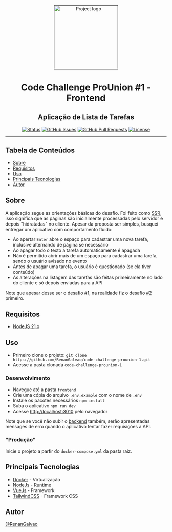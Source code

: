 <div align="center">
  <a href="" rel="noopener">
 <img width="200px" height="200px" src="https://vuejs.org/logo.svg" alt="Project logo"></a>
</div>

<h1 align="center">Code Challenge ProUnion #1 - Frontend</h1>
<h2 align="center">Aplicação de Lista de Tarefas</h2>

<div align="center">

  [![Status](https://img.shields.io/badge/status-active-success.svg)]() 
  [![GitHub Issues](https://img.shields.io/github/issues/RenanGalvao/code-challenge-prounion-1.svg)](https://github.com/RenanGalvao/code-challenge-prounion-1/issues)
  [![GitHub Pull Requests](https://img.shields.io/github/issues-pr/RenanGalvao/code-challenge-prounion-1.svg)](https://github.com/RenanGalvao/code-challenge-prounion-1/pulls)
  [![License](https://img.shields.io/badge/license-MIT-blue.svg)](/LICENSE)
  
</div>

---

## Tabela de Conteúdos
- [Sobre](#sobre)
- [Requisitos](#requisitos)
- [Uso](#uso)
- [Principais Tecnologias](#tec)
- [Autor](#autor)


## Sobre <a name="sobre"></a>
A aplicação segue as orientações básicas do desafio. Foi feito como [SSR](https://vuejs.org/guide/scaling-up/ssr.html), isso significa que as páginas são inicialmente processadas pelo servidor e depois "hidratadas" no cliente. Apesar da proposta ser simples, busquei entregar um aplicativo com comportamento fluído:

- Ao apertar ``Enter`` abre o espaço para cadastrar uma nova tarefa, inclusive alternando de página se necessário
- Ao apagar todo o texto a tarefa automaticamente é apagada
- Não é permitido abrir mais de um espaço para cadastrar uma tarefa, sendo o usuário avisado no evento
- Antes de apagar uma tarefa, o usuário é questionado (se ela tiver conteúdo)
- As alterações na listagem das tarefas são feitas primeiramente no lado do cliente e só depois enviadas para a API

Note que apesar desse ser o desafio #1, na realidade fiz o desafio [#2](https://github.com/RenanGalvao/code-challenge-prounion-2) primeiro.

## Requisitos <a name="requisitos"></a>
- [NodeJS 21.x](https://nodejs.org/en/download/prebuilt-installer/current)


## Uso <a name="uso"></a>
- Primeiro clone o projeto: ``git clone https://github.com/RenanGalvao/code-challenge-prounion-1.git``
- Acesse a pasta clonada ``code-challenge-prounion-1``

### Desenvolvimento
- Navegue até a pasta ``frontend``
- Crie uma cópia do arquivo ``.env.example`` com o nome de ``.env``
- Instale os pacotes necessários ``npm install``
- Suba o aplicativo ``npm run dev``
- Acesse [http://localhost:3010](http://localhost:3010) pelo navegador

Note que se você não subir o [backend](../backend/README.md) também, serão apresentadas mensages de erro quando o aplicativo tentar fazer requisições à API.

### "Produção"
Inicie o projeto a partir do ``docker-compose.yml`` da pasta raiz.


## Principais Tecnologias <a name="tec"></a>
- [Docker](https://www.docker.com/) - Virtualização
- [NodeJs](https://nodejs.org/en/) - Runtime
- [VueJs](https://vuejs.org/) - Framework
- [TailwindCSS](https://tailwindcss.com/) - Framework CSS


## Autor <a name="autor"></a>
[@RenanGalvao](https://renangalvao.github.io/whoami/)